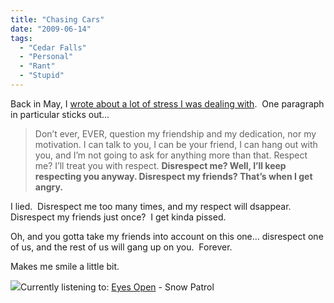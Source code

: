 ```yaml
---
title: "Chasing Cars"
date: "2009-06-14"
tags:
  - "Cedar Falls"
  - "Personal"
  - "Rant"
  - "Stupid"
---
```


Back in May, I [wrote about a lot of stress I was dealing with](http://niclake13.wordpress.com/2009/05/14/random-thoughts/).  One paragraph in particular sticks out...

> Don’t ever, EVER, question my friendship and my dedication, nor my motivation. I can talk to you, I can be your friend, I can hang out with you, and I’m not going to ask for anything more than that. Respect me? I’ll treat you with respect. **Disrespect me? Well, I’ll keep respecting you anyway. Disrespect my friends? That’s when I get angry.**

I lied.  Disrespect me too many times, and my respect will dsappear.  Disrespect my friends just once?  I get kinda pissed.

Oh, and you gotta take my friends into account on this one... disrespect one of us, and the rest of us will gang up on you.  Forever.

Makes me smile a little bit.

![](images/61KQCTBCJ5L._SL500_AA240_.jpg)Currently listening to: [Eyes Open](http://www.amazon.com/Eyes-Open-Snow-Patrol/dp/B000F3UADO/ref=sr_1_3?ie=UTF8&s=music&qid=1245001587&sr=8-3) - Snow Patrol

